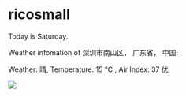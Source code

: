 # ricosmall

Today is Saturday.

Weather infomation of 深圳市南山区， 广东省， 中国: 

Weather: 晴, Temperature: 15 ℃ , Air Index: 37 优

<img src="https://github-readme-stats.vercel.app/api?username=ricosmall&show_icons=true" />

